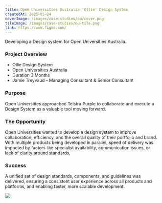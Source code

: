 ```yaml
---
title: Open Universities Australia 'Ollie' Design System
createdAt: 2025-05-24
coverImage: /images/case-studies/ou/cover.png
tileImage: /images/case-studies/ou-tile.png
link: https://www.figma.com/
---
```


Developing a Design system for Open Universities Australia.

### Project Overview
- Ollie Design System
- Open Universities Australia
- Duration 3 Months
- Jamie Treyvaud – Managing Consultant & Senior Consultant


### Purpose
Open Universities approached Telstra Purple to collaborate and execute a Design System as a valuable tool moving forward.

### The Opportunity
Open Universities wanted to develop a design system to improve collaboration, efficiency, and the overall quality of their portfolio and brand. With multiple products being developed in parallel, speed of delivery was impacted by factors like specialist availability, communication issues, or lack of clarity around standards.

### Success
A unified set of design standards, components, and guidelines was delivered, ensuring a consistent user experience across all products and platforms, and enabling faster, more scalable development.

![](/images/case-studies/auspost/auspost-project-bento.png)
